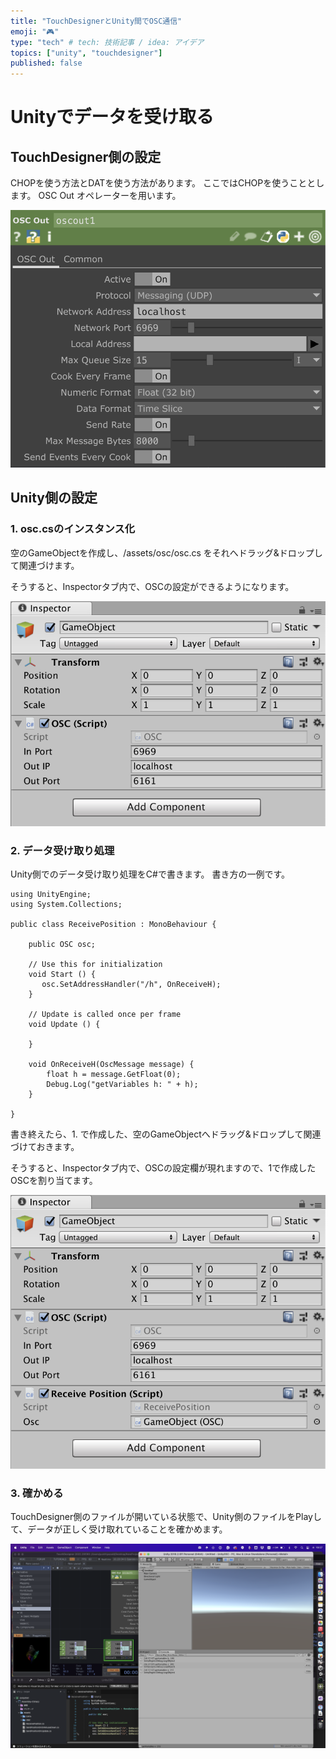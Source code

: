 ```yaml
---
title: "TouchDesignerとUnity間でOSC通信"
emoji: "🎮"
type: "tech" # tech: 技術記事 / idea: アイデア
topics: ["unity", "touchdesigner"]
published: false
---
```



# Unityでデータを受け取る

## TouchDesigner側の設定

CHOPを使う方法とDATを使う方法があります。
ここではCHOPを使うこととします。
OSC Out オペレーターを用います。

![](/images/unity_osc_03.png)




## Unity側の設定

### 1. osc.csのインスタンス化

空のGameObjectを作成し、/assets/osc/osc.cs をそれへドラッグ&ドロップして関連づけます。

そうすると、Inspectorタブ内で、OSCの設定ができるようになります。

![](/images/unity_osc_01.png)

### 2. データ受け取り処理

Unity側でのデータ受け取り処理をC#で書きます。
書き方の一例です。

```
using UnityEngine;
using System.Collections;

public class ReceivePosition : MonoBehaviour {
    
   	public OSC osc;

	// Use this for initialization
	void Start () {
       osc.SetAddressHandler("/h", OnReceiveH);
    }
	
	// Update is called once per frame
	void Update () {
	
	}

    void OnReceiveH(OscMessage message) {
        float h = message.GetFloat(0);
        Debug.Log("getVariables h: " + h);
    }

}
```

書き終えたら、1. で作成した、空のGameObjectへドラッグ&ドロップして関連づけておきます。

そうすると、Inspectorタブ内で、OSCの設定欄が現れますので、1で作成したOSCを割り当てます。

![](/images/unity_osc_02.png)


### 3. 確かめる

TouchDesigner側のファイルが開いている状態で、Unity側のファイルをPlayして、データが正しく受け取れていることを確かめます。

![](/images/unity_osc_04.png)